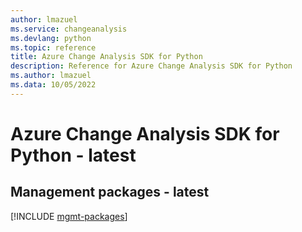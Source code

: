 ```yaml
---
author: lmazuel
ms.service: changeanalysis
ms.devlang: python
ms.topic: reference
title: Azure Change Analysis SDK for Python
description: Reference for Azure Change Analysis SDK for Python
ms.author: lmazuel
ms.data: 10/05/2022
---
```

# Azure Change Analysis SDK for Python - latest

## Management packages - latest
[!INCLUDE [mgmt-packages](change-analysis-mgmt-index.md)]